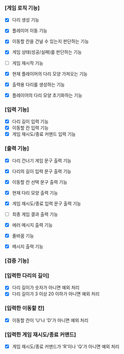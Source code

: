 ### [게임 로직 기능]
- [x] 다리 생성 기능
- [x] 플레이어 이동 기능
- [x] 이동할 칸을 건널 수 있는지 판단하는 기능
- [x] 게임 상태(성공/실패)를 판단하는 기능
- [ ] 게임 재시작 기능
- [x] 현재 플레이어의 다리 모양 가져오는 기능
- [x] 출력용 다리를 생성하는 기능
- [x] 플레이어의 다리 모양 초기화하는 기능


### [입력 기능]
- [x] 다리 길이 입력 기능
- [x] 이동할 칸 입력 기능
- [x] 게임 재시도/종료 커맨드 입력 기능

### [출력 기능]
- [x] 다리 건너기 게임 문구 출력 기능
- [x] 다리의 길이 입력 문구 출력 기능
- [x] 이동할 칸 선택 문구 출력 기능
- [x] 현재 다리 모양 출력 기능
- [x] 게임 재시도/종료 입력 문구 출력 기능
- [ ] 최종 게임 결과 출력 기능
- [x] 에러 메시지 출력 기능
- [x] 줄바꿈 기능
- [x] 메시지 출력 기능


### [검증 기능]
### [입력한 다리의 길이]
- [x] 다리 길이가 숫자가 아니면 예외 처리
- [x] 다리 길이가 3 이상 20 이하가 아니면 예외 처리

### [입력한 이동할 칸]
- [x] 이동할 칸이 'U'나 'D'가 아니면 예외 처리

### [입력한 게임 재시도/종료 커맨드]
- [x] 게임 재시도/종료 커맨드가 'R'이나 'Q'가 아니면 예외 처리
